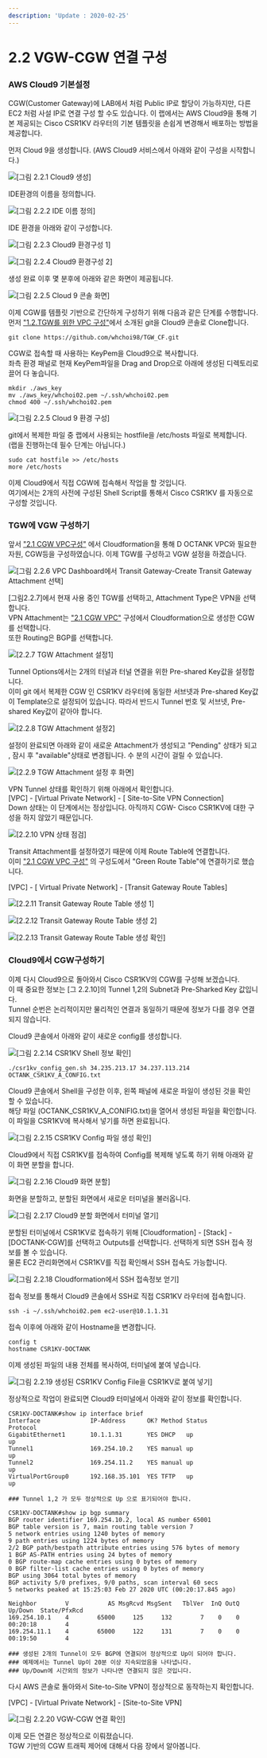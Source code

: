 ```yaml
---
description: 'Update : 2020-02-25'
---
```


# 2.2 VGW-CGW 연결 구성

### AWS Cloud9 기본설정 



CGW\(Customer Gateway\)에 LAB에서 처럼 Public IP로 할당이 가능하지만, 다른 EC2 처럼 사설 IP로 연결 구성 할 수도 있습니다. 이 랩에서는 AWS Cloud9을 통해 기본 제공되는 Cisco CSR1KV 라우터의 기본 템플릿을 손쉽게 변경해서 배포하는 방법을 제공합니다.

먼저 Cloud 9을 생성합니다. \(AWS Cloud9 서비스에서 아래와 같이 구성을 시작합니다.\)

![\[&#xADF8;&#xB9BC; 2.2.1 Cloud9 &#xC0DD;&#xC131;\]](../.gitbook/assets/2.1.13.c9.png)

IDE환경의 이름을 정의합니다.

![\[&#xADF8;&#xB9BC; 2.2.2 IDE &#xC774;&#xB984; &#xC815;&#xC758;\]](../.gitbook/assets/2.1.14.c9.png)

IDE 환경을 아래와 같이 구성합니다.

![\[&#xADF8;&#xB9BC; 2.2.3 Cloud9 &#xD658;&#xACBD;&#xAD6C;&#xC131; 1\]](../.gitbook/assets/2.1.15.c9.png)

![\[&#xADF8;&#xB9BC; 2.2.4 Cloud9 &#xD658;&#xACBD;&#xAD6C;&#xC131; 2\]](../.gitbook/assets/2.1.16.c9.png)

생성 완료 이후 몇 분후에 아래와 같은 화면이 제공됩니다.

![\[&#xADF8;&#xB9BC; 2.2.5 Cloud 9 &#xCF58;&#xC194; &#xD654;&#xBA74;\]](../.gitbook/assets/2.2.5.c9.png)

이제 CGW를 템플릿 기반으로 간단하게 구성하기 위해 다음과 같은 단계를 수행합니다.  
먼저 ["1.2.TGW를 위한 VPC 구성"](../1.transit-gwatway/1.2.tgw-vpc.md#cloudformation-vpc)에서 소개된 git을 Cloud9 콘솔로 Clone합니다.

```text
git clone https://github.com/whchoi98/TGW_CF.git
```

CGW로 접속할 때 사용하는 KeyPem을 Cloud9으로 복사합니다.  
좌측 환경 패널로 현재 KeyPem파일을 Drag and Drop으로 아래에 생성된 디렉토리로 끌어 다 놓습니다.

```text
mkdir ./aws_key
mv ./aws_key/whchoi02.pem ~/.ssh/whchoi02.pem
chmod 400 ~/.ssh/whchoi02.pem
```

![\[&#xADF8;&#xB9BC; 2.2.5 Cloud 9 &#xD658;&#xACBD; &#xAD6C;&#xC131;\]](../.gitbook/assets/2.2.6.c9.png)

git에서 복제한 파일 중 랩에서 사용되는 hostfile을 /etc/hosts 파일로 복제합니다.  
\(랩을 진행하는데 필수 단계는 아닙니다.\)

```text
sudo cat hostfile >> /etc/hosts
more /etc/hosts
```

이제 Cloud9에서 직접 CGW에 접속해서 작업을 할 것입니다.  
여기에서는 2개의 사전에 구성된 Shell Script를 통해서 Cisco CSR1KV 를 자동으로 구성할 것입니다.

### TGW에 VGW 구성하기



앞서 ["2.1 CGW VPC구성"](2.1.cgw-vpc.md) 에서 Cloudformation을 통해 D OCTANK VPC와 필요한 자원, CGW등을 구성하였습니다. 이제 TGW를 구성하고 VGW 설정을 하겠습니다.

![\[&#xADF8;&#xB9BC; 2.2.6 VPC Dashboard&#xC5D0;&#xC11C; Transit Gateway-Create Transit Gateway Attachment &#xC120;&#xD0DD;\]](../.gitbook/assets/2.2.7.creat_tgw_attach.png)

\[그림2.2.7\]에서 현재 사용 중인 TGW를 선택하고, Attachment Type은 VPN을 선택합니다.  
VPN Attachment는 ["2.1 CGW VPC"](2.1.cgw-vpc.md#cloudformation-vpc) 구성에서 Cloudformation으로 생성한 CGW를 선택합니다.   
또한 Routing은 BGP를 선택합니다.

![\[2.2.7 TGW Attachment &#xC124;&#xC815;1\]](../.gitbook/assets/2.2.8.creat_tgw_attach.png)

Tunnel Options에서는 2개의 터널과 터널 연결을 위한 Pre-shared Key값을 설정합니다.  
이미 git 에서 복제한 CGW 인 CSR1KV 라우터에 동일한 서브넷과 Pre-shared Key값이 Template으로 설정되어 있습니다. 따라서 반드시 Tunnel 번호 및 서브넷, Pre-shared Key값이 같아야 합니다.

![\[2.2.8 TGW Attachment &#xC124;&#xC815;2\]](../.gitbook/assets/2.2.9.creat_tgw_attach.png)

설정이 완료되면 아래와 같이 새로운 Attachment가 생성되고 "Pending" 상태가 되고 , 잠시 후 "available"상태로 변경됩니다. 수 분의 시간이 걸릴 수 있습니다.

![\[2.2.9 TGW Attachment &#xC124;&#xC815; &#xD6C4; &#xD654;&#xBA74;\]](../.gitbook/assets/2.2.10.creat_tgw_attach.png)

VPN Tunnel 상태를 확인하기 위해 아래에서 확인합니다.  
\[VPC\] - \[Virtual Private Network\] - \[ Site-to-Site VPN Connection\]  
Down 상태는 이 단계에서는 정상입니다. 아직까지 CGW- Cisco CSR1KV에 대한 구성을 하지 않았기 때문입니다.

![\[2.2.10 VPN &#xC0C1;&#xD0DC; &#xC810;&#xAC80;\]](../.gitbook/assets/2.2.11.tunnel_status.png)

Transit Attachment를 설정하였기 때문에 이제 Route Table에 연결합니다.  
이미 ["2.1 CGW VPC 구성"](2.1.cgw-vpc.md#cloudformation-vpc) 의 구성도에서 "Green Route Table"에 연결하기로 했습니다.

\[VPC\] - \[ Virtual Private Network\] - \[Transit Gateway Route Tables\]

![\[2.2.11 Transit Gateway Route Table &#xC0DD;&#xC131; 1\]](../.gitbook/assets/2.2.11.tgw_create_associate.png)

![\[2.2.12 Transit Gateway Route Table &#xC0DD;&#xC131; 2\]](../.gitbook/assets/2.2.12.tgw_create_associate.png)

![\[2.2.13 Transit Gateway Route Table &#xC0DD;&#xC131; &#xD655;&#xC778;\]](../.gitbook/assets/2.2.13.tgw_create_associate.png)

### Cloud9에서 CGW구성하기



이제 다시 Cloud9으로 돌아와서 Cisco CSR1KV의 CGW를 구성해 보겠습니다.  
이 때 중요한 정보는 \[그 2.2.10\]의 Tunnel 1,2의 Subnet과 Pre-Sharked Key 값입니다.  
Tunnel 순번은 논리적이지만 물리적인 연결과 동일하기 때문에 정보가 다를 경우 연결되지 않습니다.

Cloud9 콘솔에서 아래와 같이 새로운 config를 생성합니다.

![\[&#xADF8;&#xB9BC; 2.2.14 CSR1KV Shell &#xC815;&#xBCF4; &#xD655;&#xC778;\]](../.gitbook/assets/2.2.14.csr1kv_tunnel.png)

```text
./csr1kv_config_gen.sh 34.235.213.17 34.237.113.214 OCTANK_CSR1KV_A_CONFIG.txt
```

Cloud9 콘솔에서 Shell을 구성한 이후, 왼쪽 패널에 새로운 파일이 생성된 것을 확인 할 수 있습니다.  
해당 파일 \(OCTANK\_CSR1KV\_A\_CONIFIG.txt\)을 열어서 생성된 파일을 확인합니다.  
이 파일을 CSR1KV에 복사해서 넣기를 하면 완료됩니다.

![\[&#xADF8;&#xB9BC; 2.2.15 CSR1KV Config &#xD30C;&#xC77C; &#xC0DD;&#xC131; &#xD655;&#xC778;\]](../.gitbook/assets/2.2.15.c9_csr1kv_config.png)

Cloud9에서 직접 CSR1KV를 접속하여 Config를 복제해 넣도록 하기 위해 아래와 같이 화면 분할을 합니다.

![\[&#xADF8;&#xB9BC; 2.2.16 Cloud9 &#xD654;&#xBA74; &#xBD84;&#xD560;\]](../.gitbook/assets/2.2.16.c9_pane.png)

화면을 분할하고, 분할된 화면에서 새로운 터미널을 불러옵니다.

![\[&#xADF8;&#xB9BC; 2.2.17 Cloud9 &#xBD84;&#xD560; &#xD654;&#xBA74;&#xC5D0;&#xC11C; &#xD130;&#xBBF8;&#xB110; &#xC5F4;&#xAE30;\]](../.gitbook/assets/2.2.17.c9_pane.png)

분할된 터미널에서 CSR1KV로 접속하기 위해 \[Cloudformation\] - \[Stack\] - \[DOCTANK-CGW\]를 선택하고 Outputs를 선택합니다. 선택하게 되면 SSH 접속 정보를 볼 수 있습니다.   
물론 EC2 관리화면에서 CSR1KV를 직접 확인해서 SSH 접속도 가능합니다.

![\[&#xADF8;&#xB9BC; 2.2.18 Cloudformation&#xC5D0;&#xC11C; SSH &#xC811;&#xC18D;&#xC815;&#xBCF4; &#xC5BB;&#xAE30;\]](../.gitbook/assets/2.2.18.cloudformation_output%20%281%29.png)

접속 정보를 통해서 Cloud9 콘솔에서 SSH로 직접 CSR1KV 라우터에 접속합니다.

```text
ssh -i ~/.ssh/whchoi02.pem ec2-user@10.1.1.31	
```

접속 이후에 아래와 같이 Hostname을 변경합니다.

```text
config t
hostname CSR1KV-DOCTANK
```

이제 생성된 파일의 내용 전체를 복사하여, 터미널에 붙여 넣습니다.

![\[&#xADF8;&#xB9BC; 2.2.19 &#xC0DD;&#xC131;&#xB41C; CSR1KV Config File&#xC744; CSR1KV&#xB85C; &#xBD99;&#xC5EC; &#xB123;&#xAE30;\]](../.gitbook/assets/2.2.19.c9_copy_paste.png)

정상적으로 작업이 완료되면 Cloud9 터미널에서 아래와 같이 정보를 확인합니다.

```text
CSR1KV-DOCTANK#show ip interface brief 
Interface              IP-Address      OK? Method Status                Protocol
GigabitEthernet1       10.1.1.31       YES DHCP   up                    up      
Tunnel1                169.254.10.2    YES manual up                    up      
Tunnel2                169.254.11.2    YES manual up                    up      
VirtualPortGroup0      192.168.35.101  YES TFTP   up                    up      

### Tunnel 1,2 가 모두 정상적으로 Up 으로 표기되어야 합니다.

CSR1KV-DOCTANK#show ip bgp summary 
BGP router identifier 169.254.10.2, local AS number 65001
BGP table version is 7, main routing table version 7
5 network entries using 1240 bytes of memory
9 path entries using 1224 bytes of memory
2/2 BGP path/bestpath attribute entries using 576 bytes of memory
1 BGP AS-PATH entries using 24 bytes of memory
0 BGP route-map cache entries using 0 bytes of memory
0 BGP filter-list cache entries using 0 bytes of memory
BGP using 3064 total bytes of memory
BGP activity 5/0 prefixes, 9/0 paths, scan interval 60 secs
5 networks peaked at 15:25:03 Feb 27 2020 UTC (00:20:17.845 ago)

Neighbor        V           AS MsgRcvd MsgSent   TblVer  InQ OutQ Up/Down  State/PfxRcd
169.254.10.1    4        65000     125     132        7    0    0 00:20:18        4
169.254.11.1    4        65000     122     131        7    0    0 00:19:50        4

### 생성된 2개의 Tunnel이 모두 BGP에 연결되어 정상적으로 Up이 되어야 합니다.
### 예제에서는 Tunnel Up이 20분 이상 지속되었음을 나타냅니다.
### Up/Down에 시간외의 정보가 나타나면 연결되지 않은 것입니다.
```

다시 AWS 콘솔로 돌아와서 Site-to-Site VPN이 정상적으로 동작하는지 확인합니다.

\[VPC\] - \[Virtual Private Network\] - \[Site-to-Site VPN\]

![\[&#xADF8;&#xB9BC; 2.2.20 VGW-CGW &#xC5F0;&#xACB0; &#xD655;&#xC778;\] ](../.gitbook/assets/2.2.20.cgw_tunnel_check.png)

이제 모든 연결은 정상적으로 이뤄졌습니다.  
TGW 기반의 CGW 트래픽 제어에 대해서 다음 장에서 알아봅니다.

